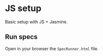 # JS setup

Basic setup with JS + Jasmine.


## Run specs

Open in your browser the `SpecRunner.html` file.
